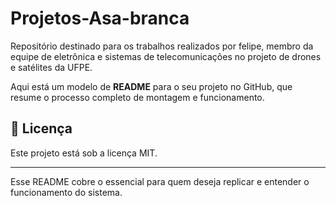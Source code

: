 # Projetos-Asa-branca
Repositório destinado para os trabalhos realizados por felipe, membro da equipe de eletrônica e sistemas de telecomunicações no projeto de drones e satélites da UFPE.


Aqui está um modelo de **README** para o seu projeto no GitHub, que resume o processo completo de montagem e funcionamento.


## 📄 Licença

Este projeto está sob a licença MIT.

---

Esse README cobre o essencial para quem deseja replicar e entender o funcionamento do sistema.
